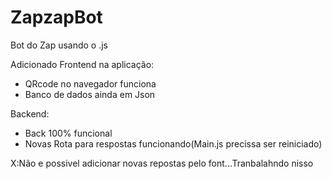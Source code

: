 # ZapzapBot

Bot do Zap usando o .js

Adicionado Frontend na aplicação:

- QRcode no navegador funciona
- Banco de dados ainda em Json

Backend:
- Back 100% funcional
- Novas Rota para respostas funcionando(Main.js precissa ser reiniciado)


X:Não e possivel adicionar novas repostas pelo font...Tranbalahndo nisso 



